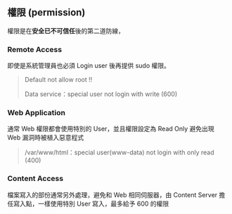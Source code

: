 ## 權限 \(permission\)

權限是在**安全已不可信任**後的第二道防線，



### Remote Access 

即使是系統管理員也必須 Login user 後再提供 sudo 權限。

> Default not allow root !!
>
> Data service：special user not login with write \(600\)



### Web Application

通常 Web 權限都會使用特別的 User，並且權限設定為 Read Only 避免出現 Web 漏洞時被植入惡意程式

> /var/www/html：special user\(www-data\) not login with only read \(400\)



### Content Access

檔案寫入的部份通常另外處理，避免和 Web 相同伺服器，由 Content Server 擔任寫入點，一樣使用特別 User 寫入，最多給予 600 的權限

























